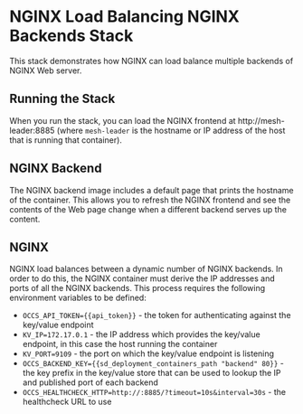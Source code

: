 # NGINX Load Balancing NGINX Backends Stack

This stack demonstrates how NGINX can load balance multiple backends of NGINX Web server.

## Running the Stack

When you run the stack, you can load the NGINX frontend at http://mesh-leader:8885 (where `mesh-leader` is the hostname or IP address of the host that is running that container).

## NGINX Backend

The NGINX backend image includes a default page that prints the hostname of the container. This allows you to refresh the NGINX frontend and see the contents of the Web page change when a different backend serves up the content.

## NGINX

NGINX load balances between a dynamic number of NGINX backends. In order to do this, the NGINX container must derive the IP addresses and ports of all the NGINX backends. This process requires the following environment variables to be defined:

* `OCCS_API_TOKEN={{api_token}}` - the token for authenticating against the key/value endpoint
* `KV_IP=172.17.0.1` - the IP address which provides the key/value endpoint, in this case the host running the container
* `KV_PORT=9109` - the port on which the key/value endpoint is listening
* `OCCS_BACKEND_KEY={{sd_deployment_containers_path "backend" 80}}` - the key prefix in the key/value store that can be used to lookup the IP and published port of each backend
* `OCCS_HEALTHCHECK_HTTP=http://:8885/?timeout=10s&interval=30s` - the healthcheck URL to use
